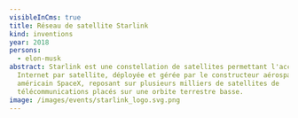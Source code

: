 ```yaml
---
visibleInCms: true
title: Réseau de satellite Starlink
kind: inventions
year: 2018
persons:
  - elon-musk
abstract: Starlink est une constellation de satellites permettant l'accès à
  Internet par satellite, déployée et gérée par le constructeur aérospatial
  américain SpaceX, reposant sur plusieurs milliers de satellites de
  télécommunications placés sur une orbite terrestre basse.
image: /images/events/starlink_logo.svg.png
---
```

